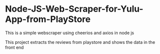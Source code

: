 # Node-JS-Web-Scraper-for-Yulu-App-from-PlayStore

This is a simple webscraper using cheerios and axios in node js

This project extracts the reviews from playstore and shows the data in the front end
